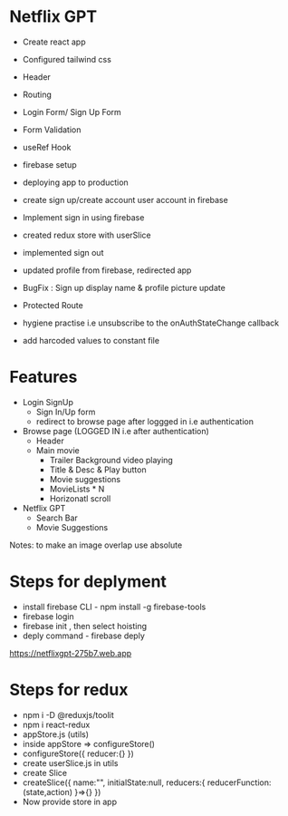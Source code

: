 # Netflix GPT

- Create react app
- Configured tailwind css

- Header
- Routing
- Login Form/ Sign Up Form
- Form Validation
- useRef Hook
- firebase setup
- deploying app to production
- create sign up/create account user account in firebase
- Implement sign in using firebase
- created redux store with userSlice
- implemented sign out
- updated profile from firebase, redirected app
- BugFix : Sign up display name & profile picture update
- Protected Route
- hygiene practise i.e unsubscribe to the onAuthStateChange callback
- add harcoded values to constant file

# Features

- Login SignUp
  - Sign In/Up form
  - redirect to browse page after loggged in i.e authentication
- Browse page (LOGGED IN i.e after authentication)
  - Header
  - Main movie
    - Trailer Background video playing
    - Title & Desc & Play button
    - Movie suggestions
    - MovieLists \* N
    - Horizonatl scroll
- Netflix GPT
  - Search Bar
  - Movie Suggestions

Notes: to make an image overlap use absolute

# Steps for deplyment

- install firebase CLI - npm install -g firebase-tools
- firebase login
- firebase init , then select hoisting
- deply command - firebase deply

https://netflixgpt-275b7.web.app

# Steps for redux

- npm i -D @reduxjs/toolit
- npm i react-redux
- appStore.js (utils)
- inside appStore => configureStore()
- configureStore({
  reducer:{}
  })
- create userSlice.js in utils
- create Slice
- createSlice({
  name:"",
  initialState:null,
  reducers:{
  reducerFunction:(state,action)
  }=>{}
  })
- Now provide store in app
